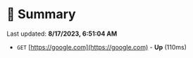 # 📖 Summary
Last updated: **8/17/2023, 6:51:04 AM**

- `GET` [https://google.com](https://google.com) - **Up** (110ms)
